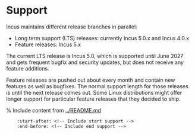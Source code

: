 # Support

<!-- Include start release -->

Incus maintains different release branches in parallel:

- Long term support (LTS) releases: currently Incus 5.0.x and Incus 4.0.x
- Feature releases: Incus 5.x

<!-- Include end release -->

The current LTS release is Incus 5.0, which is supported until June 2027 and gets frequent bugfix and security updates, but does not receive any feature additions.

Feature releases are pushed out about every month and contain new features as well as bugfixes.
The normal support length for those releases is until the next release comes out.
Some Linux distributions might offer longer support for particular feature releases that they decided to ship.

% Include content from [../README.md](../README.md)
```{include} ../README.md
    :start-after: <!-- Include start support -->
    :end-before: <!-- Include end support -->
```
